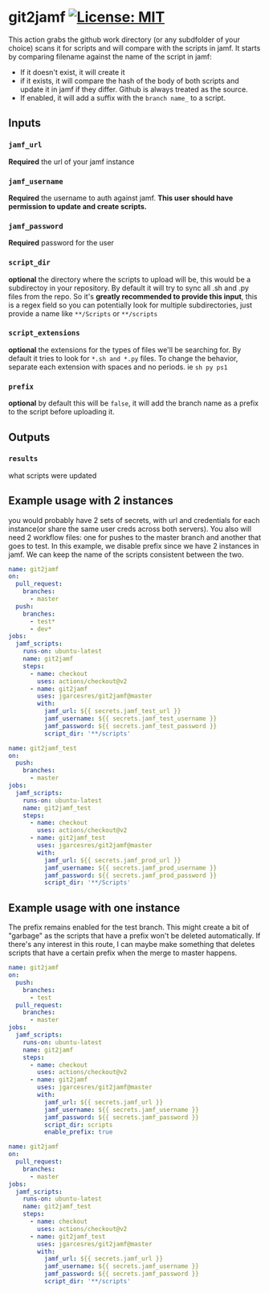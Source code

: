 # git2jamf [![License: MIT](https://img.shields.io/badge/License-MIT-yellow.svg)](https://opensource.org/licenses/MIT)
This action grabs the github work directory (or any subdfolder of your choice) scans it for scripts and will compare with the scripts in jamf. It starts by comparing filename against the name of the script in jamf:
* If it doesn't exist, it will create it
* if it exists, it will compare the hash of the body of both scripts and update it in jamf if they differ. Github is always treated as the source.
* If enabled, it will add a suffix with the `branch name_`  to a script. 
## Inputs

### `jamf_url`

**Required** the url of your jamf instance

### `jamf_username`

**Required** the username to auth against jamf. **This user should have permission to update and create scripts.**

### `jamf_password`

**Required** password for the user

### `script_dir`

**optional** the directory where the scripts to upload will be, this would be a subdirectoy in your repository. By default it will try to sync all .sh and .py files from the repo. So it's **greatly recommended to provide this input**, this is a regex field so you can potentially look for multiple subdirectories, just provide a name like `**/Scripts` or `**/scripts`

### `script_extensions`

**optional** the extensions for the types of files we'll be searching for. By default it tries to look for `*.sh and *.py` files. To change the behavior, separate each extension with spaces and no periods. ie `sh py ps1`

### `prefix`

**optional** by default this will be `false`, it will add the branch name as a prefix to the script before uploading it. 

## Outputs

### `results`

what scripts were updated

## Example usage with 2 instances
you would probably have 2 sets of secrets, with url and credentials for each instance(or share the same user creds across both servers). You also will need 2 workflow files: one for pushes to the master branch and another that goes to test. In this example, we disable prefix since we have 2 instances in jamf. We can keep the name of the scripts consistent between the two.

```yaml
name: git2jamf
on:
  pull_request:
    branches:
      - master
  push:
    branches: 
      - test*
      - dev*
jobs:
  jamf_scripts:
    runs-on: ubuntu-latest
    name: git2jamf
    steps:
      - name: checkout
        uses: actions/checkout@v2
      - name: git2jamf 
        uses: jgarcesres/git2jamf@master
        with: 
          jamf_url: ${{ secrets.jamf_test_url }}
          jamf_username: ${{ secrets.jamf_test_username }}
          jamf_password: ${{ secrets.jamf_test_password }}
          script_dir: '**/scripts'
```
```yaml
name: git2jamf_test
on:
  push:
    branches: 
      - master
jobs:
  jamf_scripts:
    runs-on: ubuntu-latest
    name: git2jamf_test
    steps:
      - name: checkout
        uses: actions/checkout@v2
      - name: git2jamf_test 
        uses: jgarcesres/git2jamf@master
        with: 
          jamf_url: ${{ secrets.jamf_prod_url }}
          jamf_username: ${{ secrets.jamf_prod_username }}
          jamf_password: ${{ secrets.jamf_prod_password }}
          script_dir: '**/Scripts'
```


## Example usage with one instance
The prefix remains enabled for the test branch. This might create a bit of "garbage" as the scripts that have a prefix won't be deleted automatically. If there's any interest in this route, I can maybe make something that deletes scripts that have a certain prefix when the merge to master happens.

```yaml
name: git2jamf
on:
  push:
    branches: 
      - test
  pull_request:
    branches:
      - master
jobs:
  jamf_scripts:
    runs-on: ubuntu-latest
    name: git2jamf
    steps:
      - name: checkout
        uses: actions/checkout@v2
      - name: git2jamf
        uses: jgarcesres/git2jamf@master
        with: 
          jamf_url: ${{ secrets.jamf_url }}
          jamf_username: ${{ secrets.jamf_username }}
          jamf_password: ${{ secrets.jamf_password }}
          script_dir: scripts
          enable_prefix: true
```  
```yaml
name: git2jamf
on:
  pull_request:
    branches: 
      - master
jobs:
  jamf_scripts:
    runs-on: ubuntu-latest
    name: git2jamf_test
    steps:
      - name: checkout
        uses: actions/checkout@v2
      - name: git2jamf_test
        uses: jgarcesres/git2jamf@master
        with: 
          jamf_url: ${{ secrets.jamf_url }}
          jamf_username: ${{ secrets.jamf_username }}
          jamf_password: ${{ secrets.jamf_password }}
          script_dir: '**/scripts'
```


